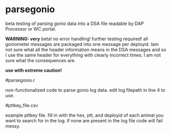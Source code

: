 # parsegonio
beta testing of parsing gonio data into a DSA file readable by DAP Processor or WC portal.

__WARNING:__
__very__ beta! no error handling! 
further testing required! 
all goniometer messages are packaged into one message per deployid.
Iam not sure what all the header information means in the DSA messages and so I use the same header for everything with clearly incorrect times. I am not sure what the consequences are.

__use with extreme caution!__


#parsegonio.r

non-functionalized code to parse gonio log data. edit log filepath in line 4 to use.

#pttkey_file.csv

example pttkey file. fill in with the hex, ptt, and deployid of each animal you want to search for in the log. if none are present in the log file code will fail messy.
